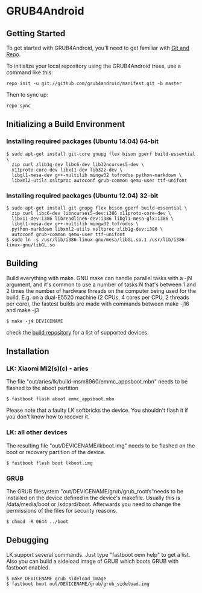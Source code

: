 # GRUB4Android

## Getting Started

To get started with GRUB4Android, you'll need to get
familiar with [Git and Repo](http://source.android.com/source/using-repo.html).

To initialize your local repository using the GRUB4Android trees, use a command like this:

    repo init -u git://github.com/grub4android/manifest.git -b master

Then to sync up:

    repo sync


## Initializing a Build Environment

###  Installing required packages (Ubuntu 14.04) 64-bit
    $ sudo apt-get install git-core gnupg flex bison gperf build-essential \
      zip curl zlib1g-dev libc6-dev lib32ncurses5-dev \
      x11proto-core-dev libx11-dev lib32z-dev \
      libgl1-mesa-dev g++-multilib mingw32 tofrodos python-markdown \
      libxml2-utils xsltproc autoconf grub-common qemu-user ttf-unifont

### Installing required packages (Ubuntu 12.04) 32-bit
    $ sudo apt-get install git gnupg flex bison gperf build-essential \
      zip curl libc6-dev libncurses5-dev:i386 x11proto-core-dev \
      libx11-dev:i386 libreadline6-dev:i386 libgl1-mesa-glx:i386 \
      libgl1-mesa-dev g++-multilib mingw32 tofrodos \
      python-markdown libxml2-utils xsltproc zlib1g-dev:i386 \
      autoconf grub-common qemu-user ttf-unifont
    $ sudo ln -s /usr/lib/i386-linux-gnu/mesa/libGL.so.1 /usr/lib/i386-linux-gnu/libGL.so


## Building
Build everything with make. GNU make can handle parallel tasks with a -jN argument, and it's common to use a number of tasks N that's between 1 and 2 times the number of hardware threads on the computer being used for the build. E.g. on a dual-E5520 machine (2 CPUs, 4 cores per CPU, 2 threads per core), the fastest builds are made with commands between make -j16 and make -j3

    $ make -j4 DEVICENAME

check the [build repository](https://github.com/grub4android/build/tree/master/devices) for a list of supported devices.

## Installation
### LK: Xiaomi Mi2(s)(c) - aries
The file "out/aries/lk/build-msm8960/emmc_appsboot.mbn" needs to be flashed to the aboot partition

    $ fastboot flash aboot emmc_appsboot.mbn

Please note that a faulty LK softbricks the device. You shouldn't flash it if you don't know how to recover it.

### LK: all other devices
The resulting file "out/DEVICENAME/lkboot.img" needs to be flashed on the boot or recovery partition of the device.

    $ fastboot flash boot lkboot.img

### GRUB
The GRUB filesystem "out/DEVICENAME/grub/grub_rootfs"needs to be installed on the device defined in the device's makefile.
Usually this is /data/media/boot or /sdcard/boot.
Afterwards you need to change the permissions of the files for security reasons.

    $ chmod -R 0644 ../boot

## Debugging
LK support several commands. Just type "fastboot oem help" to get a list.
Also you can build a sideload image of GRUB which boots GRUB with fastboot enabled.

    $ make DEVICENAME grub_sideload_image
    $ fastboot boot out/DEVICENAME/grub/grub_sideload.img
